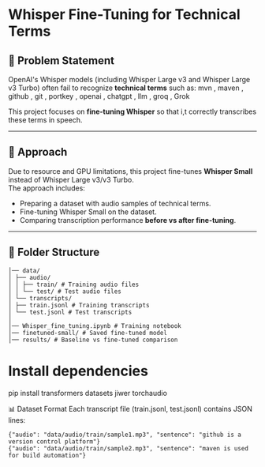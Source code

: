 # Whisper Fine-Tuning for Technical Terms

## 📖 Problem Statement
OpenAI's Whisper models (including Whisper Large v3 and Whisper Large v3 Turbo) often fail to recognize **technical terms** such as:
mvn , maven , github , git , portkey , openai , chatgpt , llm , groq , Grok


This project focuses on **fine-tuning Whisper** so that i,t correctly transcribes these terms in speech.

---

## 🚀 Approach
Due to resource and GPU limitations, this project fine-tunes **Whisper Small** instead of Whisper Large v3/v3 Turbo.  
The approach includes:
- Preparing a dataset with audio samples of technical terms.
- Fine-tuning Whisper Small on the dataset.
- Comparing transcription performance **before vs after fine-tuning**.

---

## 📂 Folder Structure
```
│── data/
│ ├── audio/
│ │ ├── train/ # Training audio files
│ │ └── test/ # Test audio files
│ └── transcripts/
│ ├── train.jsonl # Training transcripts
│ └── test.jsonl # Test transcripts
│
│── Whisper_fine_tuning.ipynb # Training notebook
│── finetuned-small/ # Saved fine-tuned model
│── results/ # Baseline vs fine-tuned comparison
```
# Install dependencies
pip install transformers datasets jiwer torchaudio

📊 Dataset Format
Each transcript file (train.jsonl, test.jsonl) contains JSON lines:
```
{"audio": "data/audio/train/sample1.mp3", "sentence": "github is a version control platform"}
{"audio": "data/audio/train/sample2.mp3", "sentence": "maven is used for build automation"}
```
